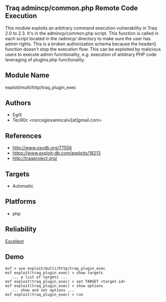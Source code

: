 ## Traq admincp/common.php Remote Code Execution

This module exploits an arbitrary command execution 
vulnerability in Traq 2.0 to 2.3. It's in the 
admincp/common.php script. This function is called in each 
script located in the /admicp/ directory to make sure the 
user has admin rights. This is a broken authorization schema 
because the header() function doesn't stop the execution 
flow. This can be exploited by malicious users to execute 
admin functionality, e.g. execution of arbitrary PHP code 
leveraging of plugins.php functionality.


## Module Name
exploit/multi/http/traq_plugin_exec

## Authors
* EgiX
* TecR0c <roccogiovannicalvi[at]gmail.com>


## References
* http://www.osvdb.org/77556
* https://www.exploit-db.com/exploits/18213
* http://traqproject.org/



## Targets
* Automatic


## Platforms
* php

## Reliability
[Excellent](https://github.com/rapid7/metasploit-framework/wiki/Exploit-Ranking)

## Demo

```
msf > use exploit/multi/http/traq_plugin_exec
msf exploit(traq_plugin_exec) > show targets
   ... a list of targets ...
msf exploit(traq_plugin_exec) > set TARGET <target-id>
msf exploit(traq_plugin_exec) > show options
   ... show and set options ...
msf exploit(traq_plugin_exec) > run
```
    
    